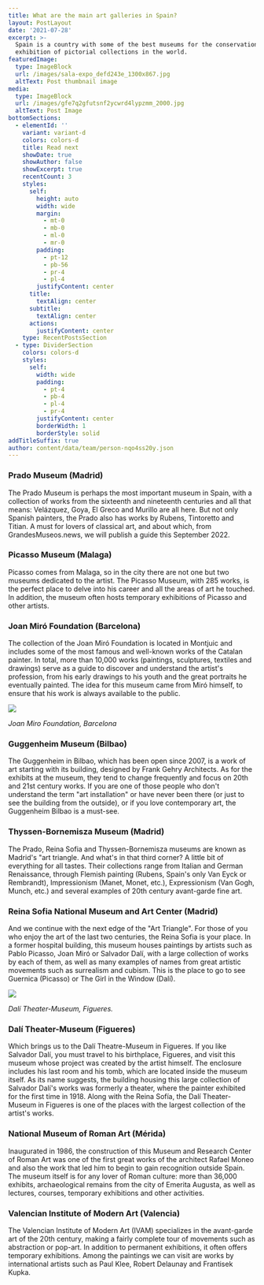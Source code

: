 ```yaml
---
title: What are the main art galleries in Spain?
layout: PostLayout
date: '2021-07-28'
excerpt: >-
  Spain is a country with some of the best museums for the conservation and
  exhibition of pictorial collections in the world.
featuredImage:
  type: ImageBlock
  url: /images/sala-expo_defd243e_1300x867.jpg
  altText: Post thumbnail image
media:
  type: ImageBlock
  url: /images/gfe7q2gfutsnf2ycwrd4lypzmm_2000.jpg
  altText: Post Image
bottomSections:
  - elementId: ''
    variant: variant-d
    colors: colors-d
    title: Read next
    showDate: true
    showAuthor: false
    showExcerpt: true
    recentCount: 3
    styles:
      self:
        height: auto
        width: wide
        margin:
          - mt-0
          - mb-0
          - ml-0
          - mr-0
        padding:
          - pt-12
          - pb-56
          - pr-4
          - pl-4
        justifyContent: center
      title:
        textAlign: center
      subtitle:
        textAlign: center
      actions:
        justifyContent: center
    type: RecentPostsSection
  - type: DividerSection
    colors: colors-d
    styles:
      self:
        width: wide
        padding:
          - pt-4
          - pb-4
          - pl-4
          - pr-4
        justifyContent: center
        borderWidth: 1
        borderStyle: solid
addTitleSuffix: true
author: content/data/team/person-nqo4ss20y.json
---
```

### Prado Museum (Madrid)

The Prado Museum is perhaps the most important museum in Spain, with a collection of works from the sixteenth and nineteenth centuries and all that means: Velázquez, Goya, El Greco and Murillo are all here. But not only Spanish painters, the Prado also has works by Rubens, Tintoretto and Titian. A must for lovers of classical art, and about which, from GrandesMuseos.news, we will publish a guide this September 2022.

### Picasso Museum (Malaga)

Picasso comes from Malaga, so in the city there are not one but two museums dedicated to the artist. The Picasso Museum, with 285 works, is the perfect place to delve into his career and all the areas of art he touched. In addition, the museum often hosts temporary exhibitions of Picasso and other artists.

### Joan Miró Foundation (Barcelona)

The collection of the Joan Miró Foundation is located in Montjuic and includes some of the most famous and well-known works of the Catalan painter. In total, more than 10,000 works (paintings, sculptures, textiles and drawings) serve as a guide to discover and understand the artist's profession, from his early drawings to his youth and the great portraits he eventually painted. The idea for this museum came from Miró himself, to ensure that his work is always available to the public.

![](https://www.metropoliabierta.com/uploads/s1/33/72/65/home-edifici-1920x990px-1487751929-1920.jpeg)

*Joan Miro Foundation, Barcelona*

### Guggenheim Museum (Bilbao)

The Guggenheim in Bilbao, which has been open since 2007, is a work of art starting with its building, designed by Frank Gehry Architects. As for the exhibits at the museum, they tend to change frequently and focus on 20th and 21st century works. If you are one of those people who don't understand the term "art installation" or have never been there (or just to see the building from the outside), or if you love contemporary art, the Guggenheim Bilbao is a must-see.

### Thyssen-Bornemisza Museum (Madrid)

The Prado, Reina Sofia and Thyssen-Bornemisza museums are known as Madrid's "art triangle. And what's in that third corner? A little bit of everything for all tastes. Their collections range from Italian and German Renaissance, through Flemish painting (Rubens, Spain's only Van Eyck or Rembrandt), Impressionism (Manet, Monet, etc.), Expressionism (Van Gogh, Munch, etc.) and several examples of 20th century avant-garde fine art.

### Reina Sofia National Museum and Art Center (Madrid)

And we continue with the next edge of the "Art Triangle". For those of you who enjoy the art of the last two centuries, the Reina Sofia is your place. In a former hospital building, this museum houses paintings by artists such as Pablo Picasso, Joan Miró or Salvador Dalí, with a large collection of works by each of them, as well as many examples of names from great artistic movements such as surrealism and cubism. This is the place to go to see Guernica (Picasso) or The Girl in the Window (Dalí).

![](https://www.inoutviajes.com/fotos/20/12318\_Teatro-Museo.jpg)

*Dalí Theater-Museum, Figueres.*

### Dalí Theater-Museum (Figueres)
Which brings us to the Dalí Theatre-Museum in Figueres. If you like Salvador Dalí, you must travel to his birthplace, Figueres, and visit this museum whose project was created by the artist himself. The enclosure includes his last room and his tomb, which are located inside the museum itself. As its name suggests, the building housing this large collection of Salvador Dalí's works was formerly a theater, where the painter exhibited for the first time in 1918. Along with the Reina Sofía, the Dalí Theater-Museum in Figueres is one of the places with the largest collection of the artist's works.

### National Museum of Roman Art (Mérida)

Inaugurated in 1986, the construction of this Museum and Research Center of Roman Art was one of the first great works of the architect Rafael Moneo and also the work that led him to begin to gain recognition outside Spain. The museum itself is for any lover of Roman culture: more than 36,000 exhibits, archaeological remains from the city of Emerita Augusta, as well as lectures, courses, temporary exhibitions and other activities.

### Valencian Institute of Modern Art (Valencia)

The Valencian Institute of Modern Art (IVAM) specializes in the avant-garde art of the 20th century, making a fairly complete tour of movements such as abstraction or pop-art. In addition to permanent exhibitions, it often offers temporary exhibitions. Among the paintings we can visit are works by international artists such as Paul Klee, Robert Delaunay and Frantisek Kupka.
